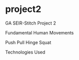 # project2
GA SEIR-Stitch Project 2

Fundamental Human Movements

Push Pull Hinge Squat

Technologies Used
